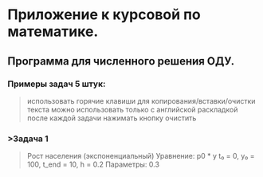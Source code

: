 # Приложение к курсовой по математике.
## Программа для численного решения ОДУ.
### Примеры задач 5 штук:
> использовать горячие клавиши для копирования/вставки/очистки текста можно использовать только с английской раскладкой
> после каждой задачи нажимать кнопку очистить
### >Задача 1
> Рост населения (экспоненциальный)
> Уравнение: p0 * y
> t₀ = 0, y₀ = 100,
> t_end = 10, h = 0.2
>Параметры: 0.3


